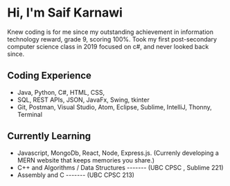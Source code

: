 # Hi, I'm Saif Karnawi
Knew coding is for me since my outstanding achievement in information technology reward, grade 9, scoring 100%. 
Took my first post-secondary computer science class in 2019 focused on c#, and never looked back since.
## Coding Experience
- Java, Python, C#, HTML, CSS, 
- SQL, REST APIs, JSON, JavaFx, Swing, tkinter
- Git, Postman, Visual Studio, Atom, Eclipse, Sublime, IntelliJ, Thonny, Terminal
## Currently Learning
- Javascript, MongoDb, React, Node, Express.js. (Currenly developing a MERN website that keeps memories you share.)
- C++ and Algorithms / Data Structures ------- (UBC CPSC , Sublime 221)
- Assembly and C ------- (UBC CPSC 213)

